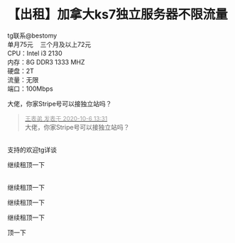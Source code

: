 # 【出租】加拿大ks7独立服务器不限流量


tg联系@bestomy<br />
单月75元&nbsp; &nbsp; 三个月及以上72元<br />
CPU：Intel i3 2130<br />
内存：8G DDR3 1333 MHZ<br />
硬盘：2T<br />
流量：无限<br />
端口：100Mbps<br />


大佬，你家Stripe号可以接独立站吗？

<div class="quote"><blockquote><font size="2"><a href="https://www.hostloc.com/forum.php?mod=redirect&amp;goto=findpost&amp;pid=9264232&amp;ptid=751378" target="_blank"><font color="#999999">王表弟 发表于 2020-10-6 13:31</font></a></font><br />
大佬，你家Stripe号可以接独立站吗？</blockquote></div><br />
支持的欢迎tg详谈

继续租顶一下

<br />
继续租顶一下

继续租顶一下

继续租顶一下

顶一下
